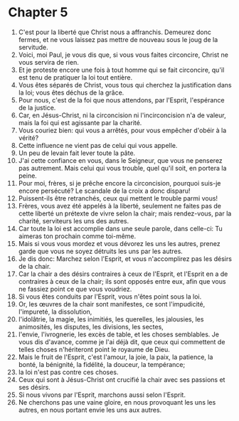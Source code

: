 # Chapter 5

1. C'est pour la liberté que Christ nous a affranchis. Demeurez donc fermes, et ne vous laissez pas mettre de nouveau sous le joug de la servitude.
2. Voici, moi Paul, je vous dis que, si vous vous faites circoncire, Christ ne vous servira de rien.
3. Et je proteste encore une fois à tout homme qui se fait circoncire, qu'il est tenu de pratiquer la loi tout entière.
4. Vous êtes séparés de Christ, vous tous qui cherchez la justification dans la loi; vous êtes déchus de la grâce.
5. Pour nous, c'est de la foi que nous attendons, par l'Esprit, l'espérance de la justice.
6. Car, en Jésus-Christ, ni la circoncision ni l'incirconcision n'a de valeur, mais la foi qui est agissante par la charité.
7. Vous couriez bien: qui vous a arrêtés, pour vous empêcher d'obéir à la vérité?
8. Cette influence ne vient pas de celui qui vous appelle.
9. Un peu de levain fait lever toute la pâte.
10. J'ai cette confiance en vous, dans le Seigneur, que vous ne penserez pas autrement. Mais celui qui vous trouble, quel qu'il soit, en portera la peine.
11. Pour moi, frères, si je prêche encore la circoncision, pourquoi suis-je encore persécuté? Le scandale de la croix a donc disparu!
12. Puissent-ils être retranchés, ceux qui mettent le trouble parmi vous!
13. Frères, vous avez été appelés à la liberté, seulement ne faites pas de cette liberté un prétexte de vivre selon la chair; mais rendez-vous, par la charité, serviteurs les uns des autres.
14. Car toute la loi est accomplie dans une seule parole, dans celle-ci: Tu aimeras ton prochain comme toi-même.
15. Mais si vous vous mordez et vous dévorez les uns les autres, prenez garde que vous ne soyez détruits les uns par les autres.
16. Je dis donc: Marchez selon l'Esprit, et vous n'accomplirez pas les désirs de la chair.
17. Car la chair a des désirs contraires à ceux de l'Esprit, et l'Esprit en a de contraires à ceux de la chair; ils sont opposés entre eux, afin que vous ne fassiez point ce que vous voudriez.
18. Si vous êtes conduits par l'Esprit, vous n'êtes point sous la loi.
19. Or, les œuvres de la chair sont manifestes, ce sont l'impudicité, l'impureté, la dissolution,
20. l'idolâtrie, la magie, les inimitiés, les querelles, les jalousies, les animosités, les disputes, les divisions, les sectes,
21. l'envie, l'ivrognerie, les excès de table, et les choses semblables. Je vous dis d'avance, comme je l'ai déjà dit, que ceux qui commettent de telles choses n'hériteront point le royaume de Dieu.
22. Mais le fruit de l'Esprit, c'est l'amour, la joie, la paix, la patience, la bonté, la bénignité, la fidélité, la douceur, la tempérance;
23. la loi n'est pas contre ces choses.
24. Ceux qui sont à Jésus-Christ ont crucifié la chair avec ses passions et ses désirs.
25. Si nous vivons par l'Esprit, marchons aussi selon l'Esprit.
26. Ne cherchons pas une vaine gloire, en nous provoquant les uns les autres, en nous portant envie les uns aux autres.

